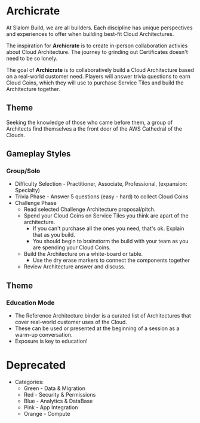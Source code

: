 # Archicrate

At Slalom Build, we are all builders. Each discipline has unique perspectives and experiences to offer when building best-fit Cloud Architectures.

The inspiration for **Archicrate** is to create in-person collaboration activies about Cloud Architecture. The journey to grinding out Certificates doesn't need to be so lonely.

The goal of **Archicrate** is to collaboratively build a Cloud Architecture based on a real-world customer need. Players will answer trivia questions to earn Cloud Coins, which they will use to purchase Service Tiles and build the Architecture together.

## Theme
Seeking the knowledge of those who came before them, a group of Architects find themselves a the front door of the AWS Cathedral of the Clouds.
## Gameplay Styles

### Group/Solo

- Difficulty Selection - Practitioner, Associate, Professional, (expansion: Specialty)
- Trivia Phase - Answer 5 questions (easy - hard) to collect Cloud Coins
- Challenge Phase
  - Read selected Challenge Architecture proposal/pitch.
  - Spend your Cloud Coins on Service Tiles you think are apart of the architecture.
    - If you can't purchase all the ones you need, that's ok. Explain that as you build.
    - You should begin to brainstorm the build with your team as you are spending your Cloud Coins.
  - Build the Architecture on a white-board or table.
    - Use the dry erase markers to connect the components together
  - Review Architecture answer and discuss.

## Theme

### Education Mode

- The Reference Architecture binder is a curated list of Architectures that cover real-world customer uses of the Cloud.
- These can be used or presented at the beginning of a session as a warm-up conversation.
- Exposure is key to education!

# Deprecated
- Categories:
  - Green - Data & Migration
  - Red - Security & Permissions
  - Blue - Analytics & DataBase
  - Pink - App Integration
  - Orange - Compute
